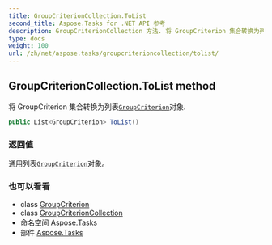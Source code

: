 ```yaml
---
title: GroupCriterionCollection.ToList
second_title: Aspose.Tasks for .NET API 参考
description: GroupCriterionCollection 方法. 将 GroupCriterion 集合转换为列表GroupCriterion对象.
type: docs
weight: 100
url: /zh/net/aspose.tasks/groupcriterioncollection/tolist/
---
```

## GroupCriterionCollection.ToList method

将 GroupCriterion 集合转换为列表[`GroupCriterion`](../../groupcriterion/)对象.

```csharp
public List<GroupCriterion> ToList()
```

### 返回值

通用列表[`GroupCriterion`](../../groupcriterion/)对象。

### 也可以看看

* class [GroupCriterion](../../groupcriterion/)
* class [GroupCriterionCollection](../)
* 命名空间 [Aspose.Tasks](../../groupcriterioncollection/)
* 部件 [Aspose.Tasks](../../../)


